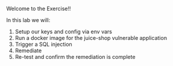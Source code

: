 Welcome to the Exercise!!

In this lab we will:

1. Setup our keys and config via env vars
2. Run a docker image for the juice-shop vulnerable application
3. Trigger a SQL injection
4. Remediate
5. Re-test and confirm the remediation is complete
